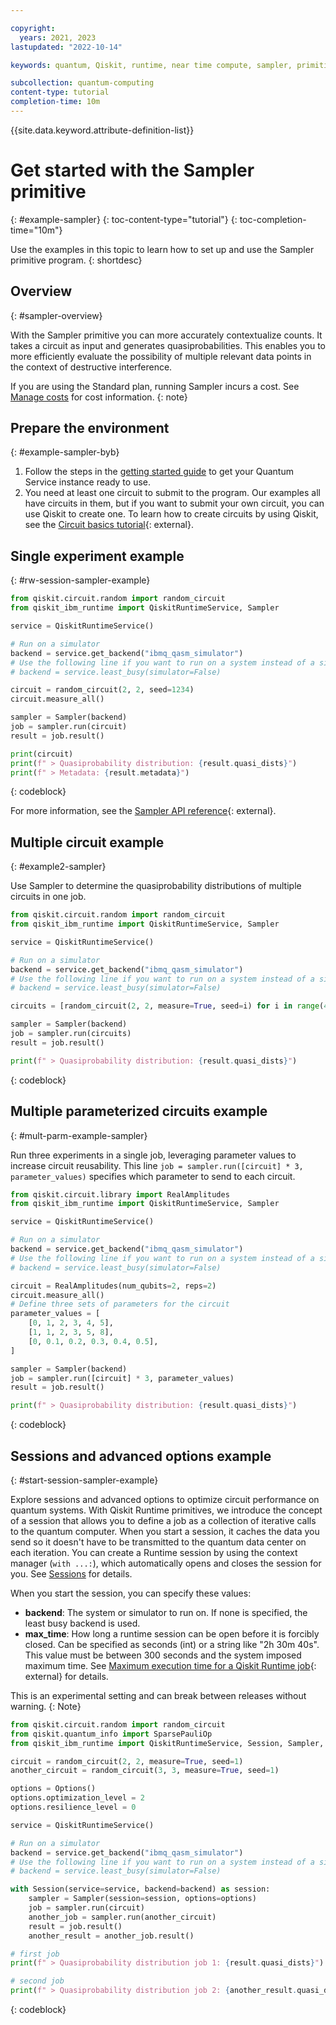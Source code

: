 ```yaml
---

copyright:
  years: 2021, 2023
lastupdated: "2022-10-14"

keywords: quantum, Qiskit, runtime, near time compute, sampler, primitive

subcollection: quantum-computing
content-type: tutorial
completion-time: 10m
---
```

{{site.data.keyword.attribute-definition-list}}

# Get started with the Sampler primitive
{: #example-sampler}
{: toc-content-type="tutorial"}
{: toc-completion-time="10m"}

Use the examples in this topic to learn how to set up and use the Sampler primitive program.
{: shortdesc}

## Overview
{: #sampler-overview}

With the Sampler primitive you can more accurately contextualize counts. It takes a circuit as input and generates quasiprobabilities. This enables you to more efficiently evaluate the possibility of multiple relevant data points in the context of destructive interference.  

If you are using the Standard plan, running Sampler incurs a cost. See [Manage costs](/docs/quantum-computing?topic=quantum-computing-cost) for cost information.
{: note}

## Prepare the environment
{: #example-sampler-byb}

1. Follow the steps in the [getting started guide](/docs/quantum-computing?topic=quantum-computing-get-started) to get your Quantum Service instance ready to use.
2. You need at least one circuit to submit to the program. Our examples all have circuits in them, but if you want to submit your own circuit, you can use Qiskit to create one. To learn how to create circuits by using Qiskit, see the [Circuit basics tutorial](https://qiskit.org/documentation/tutorials/circuits/01_circuit_basics.html){: external}.

## Single experiment example
{: #rw-session-sampler-example}

```Python
from qiskit.circuit.random import random_circuit 
from qiskit_ibm_runtime import QiskitRuntimeService, Sampler 

service = QiskitRuntimeService() 

# Run on a simulator
backend = service.get_backend("ibmq_qasm_simulator")
# Use the following line if you want to run on a system instead of a simulator:
# backend = service.least_busy(simulator=False)

circuit = random_circuit(2, 2, seed=1234) 
circuit.measure_all() 

sampler = Sampler(backend) 
job = sampler.run(circuit) 
result = job.result() 

print(circuit) 
print(f" > Quasiprobability distribution: {result.quasi_dists}") 
print(f" > Metadata: {result.metadata}") 
```
{: codeblock}

For more information, see the [Sampler API reference](https://docs.quantum-computing.ibm.com/api/qiskit-ibm-runtime/qiskit_ibm_runtime.Sampler){: external}.

## Multiple circuit example
{: #example2-sampler}

Use Sampler to determine the quasiprobability distributions of multiple circuits in one job.

```python
from qiskit.circuit.random import random_circuit 
from qiskit_ibm_runtime import QiskitRuntimeService, Sampler 

service = QiskitRuntimeService()

# Run on a simulator
backend = service.get_backend("ibmq_qasm_simulator")
# Use the following line if you want to run on a system instead of a simulator:
# backend = service.least_busy(simulator=False)

circuits = [random_circuit(2, 2, measure=True, seed=i) for i in range(4)] 

sampler = Sampler(backend) 
job = sampler.run(circuits) 
result = job.result() 

print(f" > Quasiprobability distribution: {result.quasi_dists}")
```
{: codeblock}

## Multiple parameterized circuits example
{: #mult-parm-example-sampler}

Run three experiments in a single job, leveraging parameter values to increase circuit reusability. This line `job = sampler.run([circuit] * 3, parameter_values)` specifies which parameter to send to each circuit.

```python
from qiskit.circuit.library import RealAmplitudes 
from qiskit_ibm_runtime import QiskitRuntimeService, Sampler 

service = QiskitRuntimeService() 

# Run on a simulator
backend = service.get_backend("ibmq_qasm_simulator")
# Use the following line if you want to run on a system instead of a simulator:
# backend = service.least_busy(simulator=False)

circuit = RealAmplitudes(num_qubits=2, reps=2) 
circuit.measure_all() 
# Define three sets of parameters for the circuit 
parameter_values = [ 
    [0, 1, 2, 3, 4, 5], 
    [1, 1, 2, 3, 5, 8], 
    [0, 0.1, 0.2, 0.3, 0.4, 0.5], 
] 

sampler = Sampler(backend) 
job = sampler.run([circuit] * 3, parameter_values) 
result = job.result() 

print(f" > Quasiprobability distribution: {result.quasi_dists}")
```
{: codeblock}

## Sessions and advanced options example
{: #start-session-sampler-example}

Explore sessions and advanced options to optimize circuit performance on quantum systems.  With Qiskit Runtime primitives, we introduce the concept of a session that allows you to define a job as a collection of iterative calls to the quantum computer. When you start a session, it caches the data you send so it doesn't have to be transmitted to the quantum data center on each iteration. You can create a Runtime session by using the context manager (`with ...:`), which automatically opens and closes the session for you. See [Sessions](/docs/quantum-computing?topic=quantum-computing-sessions) for details.

When you start the session, you can specify these values:

*  **backend**: The system or simulator to run on. If none is specified, the least busy backend is used.
*  **max_time**: How long a runtime session can be open before it is forcibly closed. Can be specified as seconds (int) or a string like "2h 30m 40s". This value must be between 300 seconds and the system imposed maximum time. See [Maximum execution time for a Qiskit Runtime job](https://qiskit.org/ecosystem/ibm-runtime/faqs/max_execution_time.html){: external} for details.

This is an experimental setting and can break between releases without warning.
{: Note}

```python
from qiskit.circuit.random import random_circuit 
from qiskit.quantum_info import SparsePauliOp 
from qiskit_ibm_runtime import QiskitRuntimeService, Session, Sampler, Options 

circuit = random_circuit(2, 2, measure=True, seed=1) 
another_circuit = random_circuit(3, 3, measure=True, seed=1) 

options = Options() 
options.optimization_level = 2 
options.resilience_level = 0 

service = QiskitRuntimeService() 

# Run on a simulator
backend = service.get_backend("ibmq_qasm_simulator")
# Use the following line if you want to run on a system instead of a simulator:
# backend = service.least_busy(simulator=False)

with Session(service=service, backend=backend) as session: 
    sampler = Sampler(session=session, options=options) 
    job = sampler.run(circuit) 
    another_job = sampler.run(another_circuit) 
    result = job.result()
    another_result = another_job.result() 

# first job 
print(f" > Quasiprobability distribution job 1: {result.quasi_dists}") 

# second job 
print(f" > Quasiprobability distribution job 2: {another_result.quasi_dists}")
```
{: codeblock}